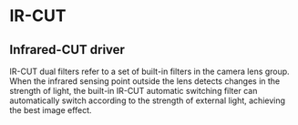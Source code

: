 # IR-CUT

## Infrared-CUT driver
IR-CUT dual filters refer to a set of built-in filters in the camera lens group. When the infrared sensing point outside the lens detects changes in the strength of light, the built-in IR-CUT automatic switching filter can automatically switch according to the strength of external light, achieving the best image effect.